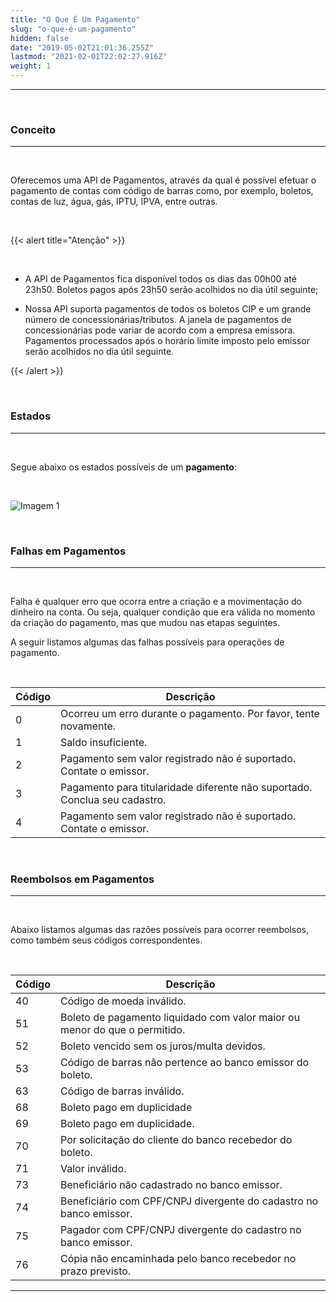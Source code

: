 ```yaml
---
title: "O Que É Um Pagamento"
slug: "o-que-é-um-pagamento"
hidden: false
date: "2019-05-02T21:01:36.255Z"
lastmod: "2021-02-01T22:02:27.916Z"
weight: 1
---
```

---
<br>

### Conceito
---

<br>

Oferecemos uma API de Pagamentos, através da qual é possível efetuar o pagamento de contas com código de barras como, por exemplo, boletos, contas de luz, água, gás, IPTU, IPVA, entre outras.


<br>

{{< alert title="Atenção" >}}

<br>

- A API de Pagamentos fica disponível todos os dias das 00h00 até 23h50. Boletos pagos após 23h50 serão acolhidos no dia útil seguinte;

- Nossa API suporta pagamentos de todos os boletos CIP e um grande número de concessionárias/tributos. A janela de pagamentos de concessionárias pode variar de acordo com a empresa emissora. Pagamentos processados após o horário limite imposto pelo emissor serão acolhidos no dia útil seguinte.

{{< /alert >}}

<br>

### Estados
---

<br>

Segue abaixo os estados possíveis de um **pagamento**: 

<br>

![Imagem 1](/docs/referencia-da-api/pagamentos/o-que-e-um-pagamento/estados_pagamento.png)

<br>



### Falhas em Pagamentos

---

<br>

Falha é qualquer erro que ocorra entre a criação e a movimentação do dinheiro na conta. Ou seja, qualquer condição que era válida no momento da criação do pagamento, mas que mudou nas etapas seguintes.

A seguir listamos algumas das falhas possíveis para operações de pagamento.

<br>


| Código | Descrição                                                                  |
| ------ | -------------------------------------------------------------------------- |
| 0      | Ocorreu um erro durante o pagamento. Por favor, tente novamente.           |
| 1      | Saldo insuficiente.                                                        |
| 2      | Pagamento sem valor registrado não é suportado. Contate o emissor.         |
| 3      | Pagamento para titularidade diferente não suportado. Conclua seu cadastro. |
| 4      | Pagamento sem valor registrado não é suportado. Contate o emissor.         |


<br>



### Reembolsos em Pagamentos
---

<br>

Abaixo listamos algumas das razões possíveis para ocorrer reembolsos, como também seus códigos correspondentes.

<br>

| Código | Descrição                                                                  |
| ------ | -------------------------------------------------------------------------- |
| 40     | Código de moeda inválido.                                                  |
| 51     | Boleto de pagamento liquidado com valor maior ou menor do que o permitido. |
| 52     | Boleto vencido sem os juros/multa devidos.                                 |
| 53     | Código de barras não pertence ao banco emissor do boleto.                  |
| 63     | Código de barras inválido.                                                 |
| 68     | Boleto pago em duplicidade                                                 |
| 69     | Boleto pago em duplicidade.                                                |
| 70     | Por solicitação do cliente do banco recebedor do boleto.                   |
| 71     | Valor inválido.                                                            |
| 73     | Beneficiário não cadastrado no banco emissor.                              |
| 74     | Beneficiário com CPF/CNPJ divergente do cadastro no banco emissor.         |
| 75     | Pagador com CPF/CNPJ divergente do cadastro no banco emissor.              |
| 76     | Cópia não encaminhada pelo banco recebedor no prazo previsto.              |



---
